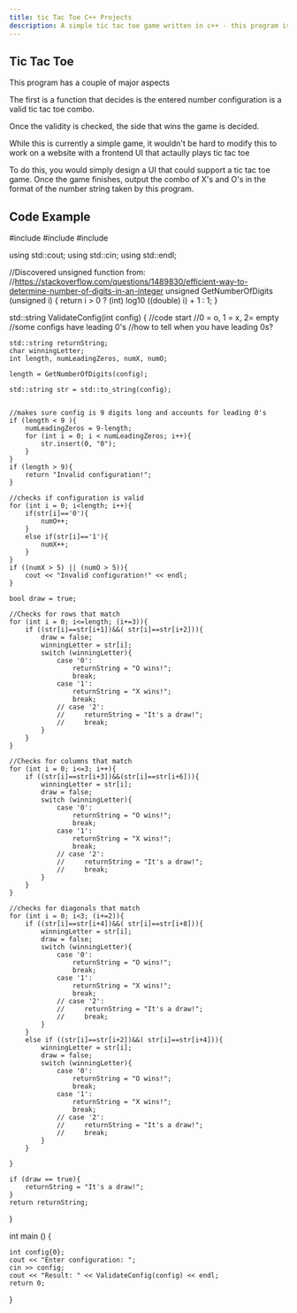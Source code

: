```yaml
---
title: tic Tac Toe C++ Projects
description: A simple tic tac toe game written in c++ - this program is designed to take an input of numbers and output which person side wins the game
---
```


## Tic Tac Toe 

This program has a couple of major aspects  

The first is a function that decides is the entered number configuration is a valid tic tac toe combo.  

Once the validity is checked, the side that wins the game is decided.  

While this is currently a simple game, it wouldn't be hard to modify this to work on a website with a frontend UI that actaully plays tic tac toe

To do this, you would simply design a UI that could support a tic tac toe game. Once the game finishes, output the combo of X's and O's in the format of the number string taken by this program. 

## Code Example 

#include <iostream>
#include <random>
#include <cmath>

using std::cout;
using std::cin;
using std::endl; 

//Discovered unsigned function from:
//https://stackoverflow.com/questions/1489830/efficient-way-to-determine-number-of-digits-in-an-integer
unsigned GetNumberOfDigits (unsigned i)
{
    return i > 0 ? (int) log10 ((double) i) + 1 : 1;
}

std::string ValidateConfig(int config) {
    //code start
    //0 = o, 1 = x, 2= empty
    //some configs have leading 0's
    //how to tell when you have leading 0s?

    std::string returnString;
    char winningLetter;
    int length, numLeadingZeros, numX, numO;

    length = GetNumberOfDigits(config);

    std::string str = std::to_string(config);


    //makes sure config is 9 digits long and accounts for leading 0's
    if (length < 9 ){
        numLeadingZeros = 9-length;
        for (int i = 0; i < numLeadingZeros; i++){
            str.insert(0, "0");
        }
    }
    if (length > 9){
        return "Invalid configuration!";
    }

    //checks if configuration is valid
    for (int i = 0; i<length; i++){
        if(str[i]=='0'){
            numO++;
        }
        else if(str[i]=='1'){
            numX++;
        }
    }
    if ((numX > 5) || (numO > 5)){
        cout << "Invalid configuration!" << endl;
    }

    bool draw = true;

    //Checks for rows that match 
    for (int i = 0; i<=length; (i+=3)){
        if ((str[i]==str[i+1])&&( str[i]==str[i+2])){
            draw = false;
            winningLetter = str[i];
            switch (winningLetter){
                case '0':
                    returnString = "O wins!";
                    break;
                case '1':
                    returnString = "X wins!";
                    break;
                // case '2':
                //     returnString = "It's a draw!";
                //     break;
            }
        }
    }

    //Checks for columns that match
    for (int i = 0; i<=3; i++){
        if ((str[i]==str[i+3])&&(str[i]==str[i+6])){
            winningLetter = str[i];
            draw = false;
            switch (winningLetter){
                case '0':
                    returnString = "O wins!";
                    break;
                case '1':
                    returnString = "X wins!";
                    break;
                // case '2':
                //     returnString = "It's a draw!";
                //     break;
            }
        }
    }

    //checks for diagonals that match
    for (int i = 0; i<3; (i+=2)){
        if ((str[i]==str[i+4])&&( str[i]==str[i+8])){
            winningLetter = str[i];
            draw = false;
            switch (winningLetter){
                case '0':
                    returnString = "O wins!";
                    break;
                case '1':
                    returnString = "X wins!";
                    break;
                // case '2':
                //     returnString = "It's a draw!";
                //     break;
            }
        }
        else if ((str[i]==str[i+2])&&( str[i]==str[i+4])){
            winningLetter = str[i];
            draw = false;
            switch (winningLetter){
                case '0':
                    returnString = "O wins!";
                    break;
                case '1':
                    returnString = "X wins!";
                    break;
                // case '2':
                //     returnString = "It's a draw!";
                //     break;
            }
        }
        
    }

    if (draw == true){
        returnString = "It's a draw!";
    }
    return returnString;
}

int main () {

    int config{0};
    cout << "Enter configuration: ";
    cin >> config;
    cout << "Result: " << ValidateConfig(config) << endl;
    return 0;
}
